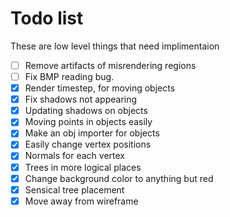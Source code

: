 Todo list
=========

These are low level things that need implimentaion

- [ ] Remove artifacts of misrendering regions
- [ ] Fix BMP reading bug.
- [x] Render timestep, for moving objects
- [x] Fix shadows not appearing
- [x] Updating shadows on objects
- [x] Moving points in objects easily
- [x] Make an obj importer for objects
- [x] Easily change vertex positions
- [x] Normals for each vertex
- [x] Trees in more logical places
- [x] Change background color to anything but red
- [x] Sensical tree placement
- [x] Move away from wireframe
